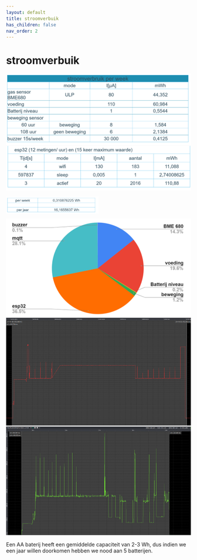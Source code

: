```yaml
---
layout: default
title: stroomverbuik
has_children: false
nav_order: 2
---
```


# stroomverbuik
![stroomberekening randapparatuur](tabel1.png)
![stroomberekening esp32](tabel2.png)

<a href="url"><img src="tabel3.png" align="center" width="50%" ></a>

  
![verdeling](tabel4.png)
![meting stroom wifi](afb1.png)
![meting stroom meting met BME680](afb2.png)

Een AA baterij heeft een gemiddelde capaciteit van 2-3 Wh, dus indien we een jaar willen doorkomen hebben we nood aan 5 batterijen.
